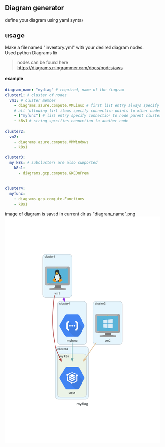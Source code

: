 ## Diagram generator
define your diagram using yaml syntax

## usage
Make a file named "inventory.yml" with your desired diagram nodes.  
Used python Diagrams lib

> nodes can be found here  
> https://diagrams.mingrammer.com/docs/nodes/aws

#### example
```yaml
diagram_name: "mydiag" # required, name of the diagram
cluster1: # cluster of nodes
  vm1: # cluster member
    - diagrams.azure.compute.VMLinux # first list entry always specify node icon shape
    # all following list items specify connection points to other nodes/cluster
    - ["myfunc"] # list entry specify connection to node parent cluster
    - k8s1 # string specifies connection to another node

cluster2:
  vm2:
    - diagrams.azure.compute.VMWindows
    - k8s1

cluster3:
  my k8s: # subclusters are also supported
    k8s1:
      - diagrams.gcp.compute.GKEOnPrem


cluster4:
  myfunc:
    - diagrams.gcp.compute.Functions
    - k8s1

```
image of diagram is saved in current dir as "diagram_name".png
![result](./mydiag.png)